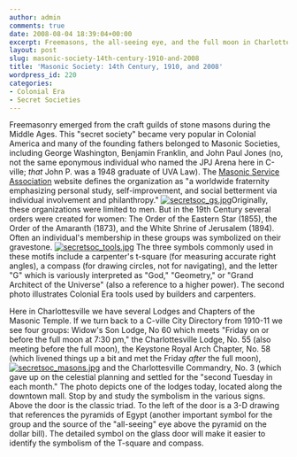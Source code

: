 ```yaml
---
author: admin
comments: true
date: 2008-08-04 18:39:04+00:00
excerpt: Freemasons, the all-seeing eye, and the full moon in Charlottesville.
layout: post
slug: masonic-society-14th-century-1910-and-2008
title: 'Masonic Society: 14th Century, 1910, and 2008'
wordpress_id: 220
categories:
- Colonial Era
- Secret Societies
---
```


Freemasonry emerged from the craft guilds of stone masons during the Middle Ages. This "secret society" became very popular in Colonial America and many of the founding fathers belonged to Masonic Societies, including George Washington, Benjamin Franklin, and John Paul Jones (no, not the same eponymous individual who named the JPJ Arena here in C-ville; _that_ John P. was a 1948 graduate of UVA Law). The [Masonic Service Association](http://www.msana.com/historyfm.asp) website defines the organization as "a worldwide fraternity emphasizing       personal study, self-improvement, and social betterment via individual involvement       and philanthropy." [![secretsoc_gs.jpg](http://www.locohistory.org/blog/albemarle/wp-content/uploads/2008/08/secretsoc_gs.jpg)](http://www.locohistory.org/blog/albemarle/2008/08/04/masonic-society-14th-century-1910-and-2008/221/)Originally, these organizations were limited to men. But in the 19th Century several orders were created for women: The Order of the Eastern Star (1855), the Order of the Amaranth (1873), and the White Shrine of Jerusalem (1894). Often an individual's membership in these groups was symbolized on their gravestone. [![secretsoc_tools.jpg](http://www.locohistory.org/blog/albemarle/wp-content/uploads/2008/08/secretsoc_tools.jpg)](http://www.locohistory.org/blog/albemarle/2008/08/04/masonic-society-14th-century-1910-and-2008/222/) The three symbols commonly used in these motifs include a carpenter's t-square (for measuring accurate right angles), a compass (for drawing circles, not for navigating), and the letter "G" which is variously interpreted as "God," "Geometry," or  "Grand Architect of the Universe" (also a reference to a higher power). The second photo illustrates Colonial Era tools used by builders and carpenters.

Here in Charlottesville we have several Lodges and Chapters of the Masonic Temple. If we turn back to a C-ville City Directory from 1910-11 we see four groups: Widow's Son Lodge, No 60 which meets "Friday on or before the full moon at 7:30 pm,"  the Charlottesville Lodge, No. 55 (also meeting before the full moon), the Keystone Royal Arch Chapter, No. 58 (which livened things up a bit and met the Friday _after_ the full moon), [![secretsoc_masons.jpg](http://www.locohistory.org/blog/albemarle/wp-content/uploads/2008/08/secretsoc_masons.jpg)](http://www.locohistory.org/blog/albemarle/2008/08/04/masonic-society-14th-century-1910-and-2008/223/) and the Charlottesville Commandry, No. 3 (which gave up on the celestial planning and settled for the "second Tuesday in each month." The photo depicts one of the lodges today, located along the downtown mall. Stop by and study the symbolism in the various signs. Above the door is the classic triad. To the left of the door is a 3-D drawing that references the pyramids of Egypt (another important symbol for the group and the source of the "all-seeing" eye above the pyramid on the dollar bill). The detailed symbol on the glass door will make it easier to identify the symbolism of the T-square and compass.

